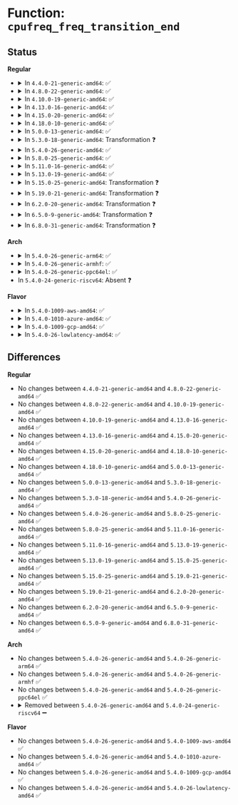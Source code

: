 # Function: <code>cpufreq_freq_transition_end</code>

## Status
<b>Regular</b>
<ul>
<li>
<details>
<summary>In <code>4.4.0-21-generic-amd64</code>: ✅</summary>

```c
void cpufreq_freq_transition_end(struct cpufreq_policy * policy, struct cpufreq_freqs * freqs, int transition_failed)
```

```json
{
  "name": "cpufreq_freq_transition_end",
  "collision_type": "Unique Global",
  "inline_type": "No",
  "funcs": [
    {
      "addr": 18446744071585853152,
      "name": "cpufreq_freq_transition_end",
      "external": true,
      "loc": "drivers/cpufreq/cpufreq.c:457",
      "file": "drivers/cpufreq/cpufreq.c",
      "inline": "seen, unknown",
      "caller_inline": [],
      "caller_func": [
        "drivers/cpufreq/cpufreq.c:cpufreq_out_of_sync",
        "drivers/cpufreq/cpufreq.c:__cpufreq_driver_target",
        "drivers/cpufreq/cpufreq.c:__cpufreq_driver_target",
        "drivers/cpufreq/cpufreq.c:__cpufreq_driver_target",
        "drivers/cpufreq/powernow-k8.c:powernowk8_target_fn",
        "drivers/cpufreq/powernow-k8.c:powernowk8_target_fn",
        "drivers/cpufreq/pcc-cpufreq.c:pcc_cpufreq_target"
      ]
    }
  ],
  "symbols": [
    {
      "addr": 18446744071585853152,
      "name": "cpufreq_freq_transition_end",
      "section": ".text",
      "bind": "STB_GLOBAL",
      "size": 169
    }
  ]
}
```
</details>
</li>
<li>
<details>
<summary>In <code>4.8.0-22-generic-amd64</code>: ✅</summary>

```c
void cpufreq_freq_transition_end(struct cpufreq_policy * policy, struct cpufreq_freqs * freqs, int transition_failed)
```

```json
{
  "name": "cpufreq_freq_transition_end",
  "collision_type": "Unique Global",
  "inline_type": "No",
  "funcs": [
    {
      "addr": 18446744071586252752,
      "name": "cpufreq_freq_transition_end",
      "external": true,
      "loc": "drivers/cpufreq/cpufreq.c:412",
      "file": "drivers/cpufreq/cpufreq.c",
      "inline": "seen, unknown",
      "caller_inline": [],
      "caller_func": [
        "drivers/cpufreq/cpufreq.c:__cpufreq_driver_target",
        "drivers/cpufreq/cpufreq.c:__cpufreq_driver_target",
        "drivers/cpufreq/cpufreq.c:__cpufreq_driver_target",
        "drivers/cpufreq/cpufreq.c:cpufreq_out_of_sync",
        "drivers/cpufreq/powernow-k8.c:powernowk8_target_fn",
        "drivers/cpufreq/powernow-k8.c:powernowk8_target_fn",
        "drivers/cpufreq/pcc-cpufreq.c:pcc_cpufreq_target"
      ]
    }
  ],
  "symbols": [
    {
      "addr": 18446744071586252752,
      "name": "cpufreq_freq_transition_end",
      "section": ".text",
      "bind": "STB_GLOBAL",
      "size": 169
    }
  ]
}
```
</details>
</li>
<li>
<details>
<summary>In <code>4.10.0-19-generic-amd64</code>: ✅</summary>

```c
void cpufreq_freq_transition_end(struct cpufreq_policy * policy, struct cpufreq_freqs * freqs, int transition_failed)
```

```json
{
  "name": "cpufreq_freq_transition_end",
  "collision_type": "Unique Global",
  "inline_type": "No",
  "funcs": [
    {
      "addr": 18446744071586457568,
      "name": "cpufreq_freq_transition_end",
      "external": true,
      "loc": "drivers/cpufreq/cpufreq.c:412",
      "file": "drivers/cpufreq/cpufreq.c",
      "inline": "seen, unknown",
      "caller_inline": [],
      "caller_func": [
        "drivers/cpufreq/cpufreq.c:__cpufreq_driver_target",
        "drivers/cpufreq/cpufreq.c:__cpufreq_driver_target",
        "drivers/cpufreq/cpufreq.c:__cpufreq_driver_target",
        "drivers/cpufreq/cpufreq.c:cpufreq_out_of_sync",
        "drivers/cpufreq/powernow-k8.c:powernowk8_target_fn",
        "drivers/cpufreq/powernow-k8.c:powernowk8_target_fn",
        "drivers/cpufreq/pcc-cpufreq.c:pcc_cpufreq_target",
        "drivers/cpufreq/intel_pstate.c:intel_cpufreq_target"
      ]
    }
  ],
  "symbols": [
    {
      "addr": 18446744071586457568,
      "name": "cpufreq_freq_transition_end",
      "section": ".text",
      "bind": "STB_GLOBAL",
      "size": 169
    }
  ]
}
```
</details>
</li>
<li>
<details>
<summary>In <code>4.13.0-16-generic-amd64</code>: ✅</summary>

```c
void cpufreq_freq_transition_end(struct cpufreq_policy * policy, struct cpufreq_freqs * freqs, int transition_failed)
```

```json
{
  "name": "cpufreq_freq_transition_end",
  "collision_type": "Unique Global",
  "inline_type": "No",
  "funcs": [
    {
      "addr": 18446744071586582128,
      "name": "cpufreq_freq_transition_end",
      "external": true,
      "loc": "drivers/cpufreq/cpufreq.c:412",
      "file": "drivers/cpufreq/cpufreq.c",
      "inline": "seen, unknown",
      "caller_inline": [],
      "caller_func": [
        "drivers/cpufreq/cpufreq.c:__cpufreq_driver_target",
        "drivers/cpufreq/cpufreq.c:__cpufreq_driver_target",
        "drivers/cpufreq/cpufreq.c:__cpufreq_driver_target",
        "drivers/cpufreq/cpufreq.c:cpufreq_out_of_sync",
        "drivers/cpufreq/powernow-k8.c:powernowk8_target_fn",
        "drivers/cpufreq/powernow-k8.c:powernowk8_target_fn",
        "drivers/cpufreq/powernow-k8.c:powernowk8_target_fn",
        "drivers/cpufreq/powernow-k8.c:powernowk8_target_fn",
        "drivers/cpufreq/pcc-cpufreq.c:pcc_cpufreq_target",
        "drivers/cpufreq/intel_pstate.c:intel_cpufreq_target"
      ]
    }
  ],
  "symbols": [
    {
      "addr": 18446744071586582128,
      "name": "cpufreq_freq_transition_end",
      "section": ".text",
      "bind": "STB_GLOBAL",
      "size": 152
    }
  ]
}
```
</details>
</li>
<li>
<details>
<summary>In <code>4.15.0-20-generic-amd64</code>: ✅</summary>

```c
void cpufreq_freq_transition_end(struct cpufreq_policy * policy, struct cpufreq_freqs * freqs, int transition_failed)
```

```json
{
  "name": "cpufreq_freq_transition_end",
  "collision_type": "Unique Global",
  "inline_type": "No",
  "funcs": [
    {
      "addr": 18446744071587065392,
      "name": "cpufreq_freq_transition_end",
      "external": true,
      "loc": "drivers/cpufreq/cpufreq.c:418",
      "file": "drivers/cpufreq/cpufreq.c",
      "inline": "seen, unknown",
      "caller_inline": [],
      "caller_func": [
        "drivers/cpufreq/cpufreq.c:__cpufreq_driver_target",
        "drivers/cpufreq/cpufreq.c:__cpufreq_driver_target",
        "drivers/cpufreq/cpufreq.c:__cpufreq_driver_target",
        "drivers/cpufreq/cpufreq.c:cpufreq_out_of_sync",
        "drivers/cpufreq/powernow-k8.c:powernowk8_target_fn",
        "drivers/cpufreq/powernow-k8.c:powernowk8_target_fn",
        "drivers/cpufreq/powernow-k8.c:powernowk8_target_fn",
        "drivers/cpufreq/powernow-k8.c:powernowk8_target_fn",
        "drivers/cpufreq/pcc-cpufreq.c:pcc_cpufreq_target",
        "drivers/cpufreq/intel_pstate.c:intel_cpufreq_target"
      ]
    }
  ],
  "symbols": [
    {
      "addr": 18446744071587065392,
      "name": "cpufreq_freq_transition_end",
      "section": ".text",
      "bind": "STB_GLOBAL",
      "size": 154
    }
  ]
}
```
</details>
</li>
<li>
<details>
<summary>In <code>4.18.0-10-generic-amd64</code>: ✅</summary>

```c
void cpufreq_freq_transition_end(struct cpufreq_policy * policy, struct cpufreq_freqs * freqs, int transition_failed)
```

```json
{
  "name": "cpufreq_freq_transition_end",
  "collision_type": "Unique Global",
  "inline_type": "No",
  "funcs": [
    {
      "addr": 18446744071587363184,
      "name": "cpufreq_freq_transition_end",
      "external": true,
      "loc": "drivers/cpufreq/cpufreq.c:403",
      "file": "drivers/cpufreq/cpufreq.c",
      "inline": "seen, unknown",
      "caller_inline": [],
      "caller_func": [
        "drivers/cpufreq/cpufreq.c:__cpufreq_driver_target",
        "drivers/cpufreq/cpufreq.c:__cpufreq_driver_target",
        "drivers/cpufreq/cpufreq.c:__cpufreq_driver_target",
        "drivers/cpufreq/cpufreq.c:cpufreq_out_of_sync",
        "drivers/cpufreq/powernow-k8.c:powernowk8_target_fn",
        "drivers/cpufreq/powernow-k8.c:powernowk8_target_fn",
        "drivers/cpufreq/powernow-k8.c:powernowk8_target_fn",
        "drivers/cpufreq/powernow-k8.c:powernowk8_target_fn",
        "drivers/cpufreq/powernow-k8.c:powernowk8_target_fn",
        "drivers/cpufreq/powernow-k8.c:powernowk8_target_fn",
        "drivers/cpufreq/powernow-k8.c:powernowk8_target_fn",
        "drivers/cpufreq/pcc-cpufreq.c:pcc_cpufreq_target",
        "drivers/cpufreq/intel_pstate.c:intel_cpufreq_target"
      ]
    }
  ],
  "symbols": [
    {
      "addr": 18446744071587363184,
      "name": "cpufreq_freq_transition_end",
      "section": ".text",
      "bind": "STB_GLOBAL",
      "size": 151
    }
  ]
}
```
</details>
</li>
<li>
<details>
<summary>In <code>5.0.0-13-generic-amd64</code>: ✅</summary>

```c
void cpufreq_freq_transition_end(struct cpufreq_policy * policy, struct cpufreq_freqs * freqs, int transition_failed)
```

```json
{
  "name": "cpufreq_freq_transition_end",
  "collision_type": "Unique Global",
  "inline_type": "No",
  "funcs": [
    {
      "addr": 18446744071587543056,
      "name": "cpufreq_freq_transition_end",
      "external": true,
      "loc": "drivers/cpufreq/cpufreq.c:403",
      "file": "drivers/cpufreq/cpufreq.c",
      "inline": "seen, unknown",
      "caller_inline": [],
      "caller_func": [
        "drivers/cpufreq/cpufreq.c:__cpufreq_driver_target",
        "drivers/cpufreq/cpufreq.c:__cpufreq_driver_target",
        "drivers/cpufreq/cpufreq.c:__cpufreq_driver_target",
        "drivers/cpufreq/cpufreq.c:cpufreq_out_of_sync",
        "drivers/cpufreq/powernow-k8.c:powernowk8_target_fn",
        "drivers/cpufreq/powernow-k8.c:powernowk8_target_fn",
        "drivers/cpufreq/powernow-k8.c:powernowk8_target_fn",
        "drivers/cpufreq/powernow-k8.c:powernowk8_target_fn",
        "drivers/cpufreq/pcc-cpufreq.c:pcc_cpufreq_target",
        "drivers/cpufreq/intel_pstate.c:intel_cpufreq_target"
      ]
    }
  ],
  "symbols": [
    {
      "addr": 18446744071587543056,
      "name": "cpufreq_freq_transition_end",
      "section": ".text",
      "bind": "STB_GLOBAL",
      "size": 151
    }
  ]
}
```
</details>
</li>
<li>
<details>
<summary>In <code>5.3.0-18-generic-amd64</code>: Transformation ❓</summary>

```c
void cpufreq_freq_transition_end(struct cpufreq_policy * policy, struct cpufreq_freqs * freqs, int transition_failed)
```

```json
{
  "name": "cpufreq_freq_transition_end",
  "collision_type": "Unique Global",
  "inline_type": "No",
  "funcs": [
    {
      "addr": 0,
      "name": "cpufreq_freq_transition_end",
      "external": true,
      "loc": "drivers/cpufreq/cpufreq.c:433",
      "file": "drivers/cpufreq/cpufreq.c",
      "inline": "seen, unknown",
      "caller_inline": [],
      "caller_func": [
        "drivers/cpufreq/cpufreq.c:__cpufreq_driver_target",
        "drivers/cpufreq/cpufreq.c:__cpufreq_driver_target",
        "drivers/cpufreq/cpufreq.c:__cpufreq_driver_target",
        "drivers/cpufreq/cpufreq.c:cpufreq_verify_current_freq",
        "drivers/cpufreq/powernow-k8.c:transition_frequency_fidvid",
        "drivers/cpufreq/pcc-cpufreq.c:pcc_cpufreq_target",
        "drivers/cpufreq/intel_pstate.c:intel_cpufreq_target"
      ]
    }
  ],
  "symbols": [
    {
      "addr": 18446744071587832728,
      "name": "cpufreq_freq_transition_end.cold",
      "section": ".text",
      "bind": "STB_LOCAL",
      "size": 19
    },
    {
      "addr": 18446744071587817584,
      "name": "cpufreq_freq_transition_end",
      "section": ".text",
      "bind": "STB_GLOBAL",
      "size": 151
    }
  ]
}
```
</details>
</li>
<li>
<details>
<summary>In <code>5.4.0-26-generic-amd64</code>: ✅</summary>

```c
void cpufreq_freq_transition_end(struct cpufreq_policy * policy, struct cpufreq_freqs * freqs, int transition_failed)
```

```json
{
  "name": "cpufreq_freq_transition_end",
  "collision_type": "Unique Global",
  "inline_type": "No",
  "funcs": [
    {
      "addr": 18446744071588025232,
      "name": "cpufreq_freq_transition_end",
      "external": true,
      "loc": "drivers/cpufreq/cpufreq.c:436",
      "file": "drivers/cpufreq/cpufreq.c",
      "inline": "seen, unknown",
      "caller_inline": [],
      "caller_func": [
        "drivers/cpufreq/cpufreq.c:__cpufreq_driver_target",
        "drivers/cpufreq/cpufreq.c:__cpufreq_driver_target",
        "drivers/cpufreq/cpufreq.c:__cpufreq_driver_target",
        "drivers/cpufreq/cpufreq.c:cpufreq_verify_current_freq",
        "drivers/cpufreq/powernow-k8.c:transition_frequency_fidvid",
        "drivers/cpufreq/pcc-cpufreq.c:pcc_cpufreq_target",
        "drivers/cpufreq/intel_pstate.c:intel_cpufreq_target"
      ]
    }
  ],
  "symbols": [
    {
      "addr": 18446744071588025232,
      "name": "cpufreq_freq_transition_end",
      "section": ".text",
      "bind": "STB_GLOBAL",
      "size": 154
    }
  ]
}
```
</details>
</li>
<li>
<details>
<summary>In <code>5.8.0-25-generic-amd64</code>: ✅</summary>

```c
void cpufreq_freq_transition_end(struct cpufreq_policy * policy, struct cpufreq_freqs * freqs, int transition_failed)
```

```json
{
  "name": "cpufreq_freq_transition_end",
  "collision_type": "Unique Global",
  "inline_type": "No",
  "funcs": [
    {
      "addr": 18446744071588890704,
      "name": "cpufreq_freq_transition_end",
      "external": true,
      "loc": "drivers/cpufreq/cpufreq.c:441",
      "file": "drivers/cpufreq/cpufreq.c",
      "inline": "seen, unknown",
      "caller_inline": [],
      "caller_func": [
        "drivers/cpufreq/cpufreq.c:__target_index",
        "drivers/cpufreq/cpufreq.c:__target_index",
        "drivers/cpufreq/cpufreq.c:__target_intermediate",
        "drivers/cpufreq/cpufreq.c:cpufreq_verify_current_freq",
        "drivers/cpufreq/powernow-k8.c:transition_frequency_fidvid",
        "drivers/cpufreq/pcc-cpufreq.c:pcc_cpufreq_target",
        "drivers/cpufreq/intel_pstate.c:intel_cpufreq_target"
      ]
    }
  ],
  "symbols": [
    {
      "addr": 18446744071588890704,
      "name": "cpufreq_freq_transition_end",
      "section": ".text",
      "bind": "STB_GLOBAL",
      "size": 154
    }
  ]
}
```
</details>
</li>
<li>
<details>
<summary>In <code>5.11.0-16-generic-amd64</code>: ✅</summary>

```c
void cpufreq_freq_transition_end(struct cpufreq_policy * policy, struct cpufreq_freqs * freqs, int transition_failed)
```

```json
{
  "name": "cpufreq_freq_transition_end",
  "collision_type": "Unique Global",
  "inline_type": "No",
  "funcs": [
    {
      "addr": 18446744071588902816,
      "name": "cpufreq_freq_transition_end",
      "external": true,
      "loc": "drivers/cpufreq/cpufreq.c:443",
      "file": "drivers/cpufreq/cpufreq.c",
      "inline": "seen, unknown",
      "caller_inline": [],
      "caller_func": [
        "drivers/cpufreq/cpufreq.c:__target_index",
        "drivers/cpufreq/cpufreq.c:__target_index",
        "drivers/cpufreq/cpufreq.c:__target_intermediate",
        "drivers/cpufreq/cpufreq.c:cpufreq_verify_current_freq",
        "drivers/cpufreq/powernow-k8.c:transition_frequency_fidvid",
        "drivers/cpufreq/pcc-cpufreq.c:pcc_cpufreq_target",
        "drivers/cpufreq/intel_pstate.c:intel_cpufreq_target"
      ]
    }
  ],
  "symbols": [
    {
      "addr": 18446744071588902816,
      "name": "cpufreq_freq_transition_end",
      "section": ".text",
      "bind": "STB_GLOBAL",
      "size": 154
    }
  ]
}
```
</details>
</li>
<li>
<details>
<summary>In <code>5.13.0-19-generic-amd64</code>: ✅</summary>

```c
void cpufreq_freq_transition_end(struct cpufreq_policy * policy, struct cpufreq_freqs * freqs, int transition_failed)
```

```json
{
  "name": "cpufreq_freq_transition_end",
  "collision_type": "Unique Global",
  "inline_type": "No",
  "funcs": [
    {
      "addr": 18446744071588790544,
      "name": "cpufreq_freq_transition_end",
      "external": true,
      "loc": "drivers/cpufreq/cpufreq.c:440",
      "file": "drivers/cpufreq/cpufreq.c",
      "inline": "seen, unknown",
      "caller_inline": [],
      "caller_func": [
        "drivers/cpufreq/cpufreq.c:__target_index",
        "drivers/cpufreq/cpufreq.c:__target_index",
        "drivers/cpufreq/cpufreq.c:__target_index",
        "drivers/cpufreq/cpufreq.c:cpufreq_verify_current_freq",
        "drivers/cpufreq/powernow-k8.c:transition_frequency_fidvid",
        "drivers/cpufreq/pcc-cpufreq.c:pcc_cpufreq_target",
        "drivers/cpufreq/intel_pstate.c:intel_cpufreq_target"
      ]
    }
  ],
  "symbols": [
    {
      "addr": 18446744071588790544,
      "name": "cpufreq_freq_transition_end",
      "section": ".text",
      "bind": "STB_GLOBAL",
      "size": 154
    }
  ]
}
```
</details>
</li>
<li>
<details>
<summary>In <code>5.15.0-25-generic-amd64</code>: Transformation ❓</summary>

```c
void cpufreq_freq_transition_end(struct cpufreq_policy * policy, struct cpufreq_freqs * freqs, int transition_failed)
```

```json
{
  "name": "cpufreq_freq_transition_end",
  "collision_type": "Unique Global",
  "inline_type": "No",
  "funcs": [
    {
      "addr": 0,
      "name": "cpufreq_freq_transition_end",
      "external": true,
      "loc": "drivers/cpufreq/cpufreq.c:440",
      "file": "drivers/cpufreq/cpufreq.c",
      "inline": "seen, unknown",
      "caller_inline": [],
      "caller_func": [
        "drivers/cpufreq/cpufreq.c:__target_index",
        "drivers/cpufreq/cpufreq.c:__target_index",
        "drivers/cpufreq/cpufreq.c:__target_index",
        "drivers/cpufreq/cpufreq.c:cpufreq_verify_current_freq",
        "drivers/cpufreq/powernow-k8.c:transition_frequency_fidvid",
        "drivers/cpufreq/pcc-cpufreq.c:pcc_cpufreq_target",
        "drivers/cpufreq/intel_pstate.c:intel_cpufreq_target"
      ]
    }
  ],
  "symbols": [
    {
      "addr": 18446744071592656661,
      "name": "cpufreq_freq_transition_end.cold",
      "section": ".text",
      "bind": "STB_LOCAL",
      "size": 21
    },
    {
      "addr": 18446744071589483376,
      "name": "cpufreq_freq_transition_end",
      "section": ".text",
      "bind": "STB_GLOBAL",
      "size": 183
    }
  ]
}
```
</details>
</li>
<li>
<details>
<summary>In <code>5.19.0-21-generic-amd64</code>: Transformation ❓</summary>

```c
void cpufreq_freq_transition_end(struct cpufreq_policy * policy, struct cpufreq_freqs * freqs, int transition_failed)
```

```json
{
  "name": "cpufreq_freq_transition_end",
  "collision_type": "Unique Global",
  "inline_type": "No",
  "funcs": [
    {
      "addr": 0,
      "name": "cpufreq_freq_transition_end",
      "external": true,
      "loc": "drivers/cpufreq/cpufreq.c:441",
      "file": "drivers/cpufreq/cpufreq.c",
      "inline": "seen, unknown",
      "caller_inline": [],
      "caller_func": [
        "drivers/cpufreq/cpufreq.c:__target_index",
        "drivers/cpufreq/cpufreq.c:__target_index",
        "drivers/cpufreq/cpufreq.c:__target_index",
        "drivers/cpufreq/cpufreq.c:cpufreq_verify_current_freq",
        "drivers/cpufreq/amd-pstate.c:amd_pstate_target",
        "drivers/cpufreq/powernow-k8.c:transition_frequency_fidvid",
        "drivers/cpufreq/pcc-cpufreq.c:pcc_cpufreq_target",
        "drivers/cpufreq/intel_pstate.c:intel_cpufreq_target"
      ]
    }
  ],
  "symbols": [
    {
      "addr": 18446744071594541398,
      "name": "cpufreq_freq_transition_end.cold",
      "section": ".text",
      "bind": "STB_LOCAL",
      "size": 21
    },
    {
      "addr": 18446744071590963056,
      "name": "cpufreq_freq_transition_end",
      "section": ".text",
      "bind": "STB_GLOBAL",
      "size": 217
    }
  ]
}
```
</details>
</li>
<li>
<details>
<summary>In <code>6.2.0-20-generic-amd64</code>: Transformation ❓</summary>

```c
void cpufreq_freq_transition_end(struct cpufreq_policy * policy, struct cpufreq_freqs * freqs, int transition_failed)
```

```json
{
  "name": "cpufreq_freq_transition_end",
  "collision_type": "Unique Global",
  "inline_type": "No",
  "funcs": [
    {
      "addr": 0,
      "name": "cpufreq_freq_transition_end",
      "external": true,
      "loc": "drivers/cpufreq/cpufreq.c:441",
      "file": "drivers/cpufreq/cpufreq.c",
      "inline": "seen, unknown",
      "caller_inline": [],
      "caller_func": [
        "drivers/cpufreq/cpufreq.c:__target_index",
        "drivers/cpufreq/cpufreq.c:__target_index",
        "drivers/cpufreq/cpufreq.c:__target_index",
        "drivers/cpufreq/cpufreq.c:cpufreq_verify_current_freq",
        "drivers/cpufreq/amd-pstate.c:amd_pstate_target",
        "drivers/cpufreq/powernow-k8.c:transition_frequency_fidvid",
        "drivers/cpufreq/pcc-cpufreq.c:pcc_cpufreq_target",
        "drivers/cpufreq/intel_pstate.c:intel_cpufreq_target"
      ]
    }
  ],
  "symbols": [
    {
      "addr": 18446744071596313863,
      "name": "cpufreq_freq_transition_end.cold",
      "section": ".text",
      "bind": "STB_LOCAL",
      "size": 21
    },
    {
      "addr": 18446744071592667840,
      "name": "cpufreq_freq_transition_end",
      "section": ".text",
      "bind": "STB_GLOBAL",
      "size": 217
    }
  ]
}
```
</details>
</li>
<li>
<details>
<summary>In <code>6.5.0-9-generic-amd64</code>: Transformation ❓</summary>

```c
void cpufreq_freq_transition_end(struct cpufreq_policy * policy, struct cpufreq_freqs * freqs, int transition_failed)
```

```json
{
  "name": "cpufreq_freq_transition_end",
  "collision_type": "Unique Global",
  "inline_type": "No",
  "funcs": [
    {
      "addr": 0,
      "name": "cpufreq_freq_transition_end",
      "external": true,
      "loc": "drivers/cpufreq/cpufreq.c:446",
      "file": "drivers/cpufreq/cpufreq.c",
      "inline": "seen, unknown",
      "caller_inline": [],
      "caller_func": [
        "drivers/cpufreq/cpufreq.c:__target_index",
        "drivers/cpufreq/cpufreq.c:__target_index",
        "drivers/cpufreq/cpufreq.c:__target_index",
        "drivers/cpufreq/cpufreq.c:cpufreq_verify_current_freq",
        "drivers/cpufreq/amd-pstate.c:amd_pstate_update_freq",
        "drivers/cpufreq/powernow-k8.c:transition_frequency_fidvid",
        "drivers/cpufreq/pcc-cpufreq.c:pcc_cpufreq_target",
        "drivers/cpufreq/intel_pstate.c:intel_cpufreq_target"
      ]
    }
  ],
  "symbols": [
    {
      "addr": 18446744071596842784,
      "name": "cpufreq_freq_transition_end.cold",
      "section": ".text",
      "bind": "STB_LOCAL",
      "size": 21
    },
    {
      "addr": 18446744071593098192,
      "name": "cpufreq_freq_transition_end",
      "section": ".text",
      "bind": "STB_GLOBAL",
      "size": 243
    }
  ]
}
```
</details>
</li>
<li>
<details>
<summary>In <code>6.8.0-31-generic-amd64</code>: Transformation ❓</summary>

```c
void cpufreq_freq_transition_end(struct cpufreq_policy * policy, struct cpufreq_freqs * freqs, int transition_failed)
```

```json
{
  "name": "cpufreq_freq_transition_end",
  "collision_type": "Unique Global",
  "inline_type": "No",
  "funcs": [
    {
      "addr": 0,
      "name": "cpufreq_freq_transition_end",
      "external": true,
      "loc": "drivers/cpufreq/cpufreq.c:447",
      "file": "drivers/cpufreq/cpufreq.c",
      "inline": "seen, unknown",
      "caller_inline": [],
      "caller_func": [
        "drivers/cpufreq/cpufreq.c:__target_index",
        "drivers/cpufreq/cpufreq.c:__target_index",
        "drivers/cpufreq/cpufreq.c:__target_index",
        "drivers/cpufreq/cpufreq.c:cpufreq_verify_current_freq",
        "drivers/cpufreq/amd-pstate.c:amd_pstate_update_freq",
        "drivers/cpufreq/powernow-k8.c:transition_frequency_fidvid",
        "drivers/cpufreq/pcc-cpufreq.c:pcc_cpufreq_target",
        "drivers/cpufreq/intel_pstate.c:intel_cpufreq_target"
      ]
    }
  ],
  "symbols": [
    {
      "addr": 18446744071597767930,
      "name": "cpufreq_freq_transition_end.cold",
      "section": ".text",
      "bind": "STB_LOCAL",
      "size": 21
    },
    {
      "addr": 18446744071593850960,
      "name": "cpufreq_freq_transition_end",
      "section": ".text",
      "bind": "STB_GLOBAL",
      "size": 243
    }
  ]
}
```
</details>
</li>
</ul>
<b>Arch</b>
<ul>
<li>
<details>
<summary>In <code>5.4.0-26-generic-arm64</code>: ✅</summary>

```c
void cpufreq_freq_transition_end(struct cpufreq_policy * policy, struct cpufreq_freqs * freqs, int transition_failed)
```

```json
{
  "name": "cpufreq_freq_transition_end",
  "collision_type": "Unique Global",
  "inline_type": "No",
  "funcs": [
    {
      "addr": 18446603336501291032,
      "name": "cpufreq_freq_transition_end",
      "external": true,
      "loc": "drivers/cpufreq/cpufreq.c:436",
      "file": "drivers/cpufreq/cpufreq.c",
      "inline": "seen, unknown",
      "caller_inline": [],
      "caller_func": [
        "drivers/cpufreq/cpufreq.c:__cpufreq_driver_target",
        "drivers/cpufreq/cpufreq.c:__cpufreq_driver_target",
        "drivers/cpufreq/cpufreq.c:__cpufreq_driver_target",
        "drivers/cpufreq/cpufreq.c:cpufreq_verify_current_freq"
      ]
    }
  ],
  "symbols": [
    {
      "addr": 18446603336501291032,
      "name": "cpufreq_freq_transition_end",
      "section": ".text",
      "bind": "STB_GLOBAL",
      "size": 172
    }
  ]
}
```
</details>
</li>
<li>
<details>
<summary>In <code>5.4.0-26-generic-armhf</code>: ✅</summary>

```c
void cpufreq_freq_transition_end(struct cpufreq_policy * policy, struct cpufreq_freqs * freqs, int transition_failed)
```

```json
{
  "name": "cpufreq_freq_transition_end",
  "collision_type": "Unique Global",
  "inline_type": "No",
  "funcs": [
    {
      "addr": 3233779244,
      "name": "cpufreq_freq_transition_end",
      "external": true,
      "loc": "drivers/cpufreq/cpufreq.c:436",
      "file": "drivers/cpufreq/cpufreq.c",
      "inline": "seen, unknown",
      "caller_inline": [],
      "caller_func": [
        "drivers/cpufreq/cpufreq.c:__cpufreq_driver_target",
        "drivers/cpufreq/cpufreq.c:__cpufreq_driver_target",
        "drivers/cpufreq/cpufreq.c:__cpufreq_driver_target",
        "drivers/cpufreq/cpufreq.c:cpufreq_verify_current_freq"
      ]
    }
  ],
  "symbols": [
    {
      "addr": 3233779244,
      "name": "cpufreq_freq_transition_end",
      "section": ".text",
      "bind": "STB_GLOBAL",
      "size": 164
    }
  ]
}
```
</details>
</li>
<li>
<details>
<summary>In <code>5.4.0-26-generic-ppc64el</code>: ✅</summary>

```c
void cpufreq_freq_transition_end(struct cpufreq_policy * policy, struct cpufreq_freqs * freqs, int transition_failed)
```

```json
{
  "name": "cpufreq_freq_transition_end",
  "collision_type": "Unique Global",
  "inline_type": "No",
  "funcs": [
    {
      "addr": 13835058055294817600,
      "name": "cpufreq_freq_transition_end",
      "external": true,
      "loc": "drivers/cpufreq/cpufreq.c:436",
      "file": "drivers/cpufreq/cpufreq.c",
      "inline": "seen, unknown",
      "caller_inline": [],
      "caller_func": [
        "drivers/cpufreq/cpufreq.c:__cpufreq_driver_target",
        "drivers/cpufreq/cpufreq.c:__cpufreq_driver_target",
        "drivers/cpufreq/cpufreq.c:__cpufreq_driver_target",
        "drivers/cpufreq/cpufreq.c:cpufreq_verify_current_freq"
      ]
    }
  ],
  "symbols": [
    {
      "addr": 13835058055294817600,
      "name": "cpufreq_freq_transition_end",
      "section": ".text",
      "bind": "STB_GLOBAL",
      "size": 212
    }
  ]
}
```
</details>
</li>
<li>
In <code>5.4.0-24-generic-riscv64</code>: Absent ❓
</li>
</ul>
<b>Flavor</b>
<ul>
<li>
<details>
<summary>In <code>5.4.0-1009-aws-amd64</code>: ✅</summary>

```c
void cpufreq_freq_transition_end(struct cpufreq_policy * policy, struct cpufreq_freqs * freqs, int transition_failed)
```

```json
{
  "name": "cpufreq_freq_transition_end",
  "collision_type": "Unique Global",
  "inline_type": "No",
  "funcs": [
    {
      "addr": 18446744071587650224,
      "name": "cpufreq_freq_transition_end",
      "external": true,
      "loc": "drivers/cpufreq/cpufreq.c:436",
      "file": "drivers/cpufreq/cpufreq.c",
      "inline": "seen, unknown",
      "caller_inline": [],
      "caller_func": [
        "drivers/cpufreq/cpufreq.c:__cpufreq_driver_target",
        "drivers/cpufreq/cpufreq.c:__cpufreq_driver_target",
        "drivers/cpufreq/cpufreq.c:__cpufreq_driver_target",
        "drivers/cpufreq/cpufreq.c:cpufreq_verify_current_freq",
        "drivers/cpufreq/powernow-k8.c:transition_frequency_fidvid",
        "drivers/cpufreq/intel_pstate.c:intel_cpufreq_target"
      ]
    }
  ],
  "symbols": [
    {
      "addr": 18446744071587650224,
      "name": "cpufreq_freq_transition_end",
      "section": ".text",
      "bind": "STB_GLOBAL",
      "size": 154
    }
  ]
}
```
</details>
</li>
<li>
<details>
<summary>In <code>5.4.0-1010-azure-amd64</code>: ✅</summary>

```c
void cpufreq_freq_transition_end(struct cpufreq_policy * policy, struct cpufreq_freqs * freqs, int transition_failed)
```

```json
{
  "name": "cpufreq_freq_transition_end",
  "collision_type": "Unique Global",
  "inline_type": "No",
  "funcs": [
    {
      "addr": 18446744071587424096,
      "name": "cpufreq_freq_transition_end",
      "external": true,
      "loc": "drivers/cpufreq/cpufreq.c:436",
      "file": "drivers/cpufreq/cpufreq.c",
      "inline": "seen, unknown",
      "caller_inline": [],
      "caller_func": [
        "drivers/cpufreq/cpufreq.c:__cpufreq_driver_target",
        "drivers/cpufreq/cpufreq.c:__cpufreq_driver_target",
        "drivers/cpufreq/cpufreq.c:__cpufreq_driver_target",
        "drivers/cpufreq/cpufreq.c:cpufreq_verify_current_freq",
        "drivers/cpufreq/powernow-k8.c:transition_frequency_fidvid",
        "drivers/cpufreq/pcc-cpufreq.c:pcc_cpufreq_target",
        "drivers/cpufreq/intel_pstate.c:intel_cpufreq_target"
      ]
    }
  ],
  "symbols": [
    {
      "addr": 18446744071587424096,
      "name": "cpufreq_freq_transition_end",
      "section": ".text",
      "bind": "STB_GLOBAL",
      "size": 154
    }
  ]
}
```
</details>
</li>
<li>
<details>
<summary>In <code>5.4.0-1009-gcp-amd64</code>: ✅</summary>

```c
void cpufreq_freq_transition_end(struct cpufreq_policy * policy, struct cpufreq_freqs * freqs, int transition_failed)
```

```json
{
  "name": "cpufreq_freq_transition_end",
  "collision_type": "Unique Global",
  "inline_type": "No",
  "funcs": [
    {
      "addr": 18446744071587981376,
      "name": "cpufreq_freq_transition_end",
      "external": true,
      "loc": "drivers/cpufreq/cpufreq.c:436",
      "file": "drivers/cpufreq/cpufreq.c",
      "inline": "seen, unknown",
      "caller_inline": [],
      "caller_func": [
        "drivers/cpufreq/cpufreq.c:__cpufreq_driver_target",
        "drivers/cpufreq/cpufreq.c:__cpufreq_driver_target",
        "drivers/cpufreq/cpufreq.c:__cpufreq_driver_target",
        "drivers/cpufreq/cpufreq.c:cpufreq_verify_current_freq",
        "drivers/cpufreq/powernow-k8.c:transition_frequency_fidvid",
        "drivers/cpufreq/pcc-cpufreq.c:pcc_cpufreq_target",
        "drivers/cpufreq/intel_pstate.c:intel_cpufreq_target"
      ]
    }
  ],
  "symbols": [
    {
      "addr": 18446744071587981376,
      "name": "cpufreq_freq_transition_end",
      "section": ".text",
      "bind": "STB_GLOBAL",
      "size": 154
    }
  ]
}
```
</details>
</li>
<li>
<details>
<summary>In <code>5.4.0-26-lowlatency-amd64</code>: ✅</summary>

```c
void cpufreq_freq_transition_end(struct cpufreq_policy * policy, struct cpufreq_freqs * freqs, int transition_failed)
```

```json
{
  "name": "cpufreq_freq_transition_end",
  "collision_type": "Unique Global",
  "inline_type": "No",
  "funcs": [
    {
      "addr": 18446744071588096784,
      "name": "cpufreq_freq_transition_end",
      "external": true,
      "loc": "drivers/cpufreq/cpufreq.c:436",
      "file": "drivers/cpufreq/cpufreq.c",
      "inline": "seen, unknown",
      "caller_inline": [],
      "caller_func": [
        "drivers/cpufreq/cpufreq.c:__cpufreq_driver_target",
        "drivers/cpufreq/cpufreq.c:__cpufreq_driver_target",
        "drivers/cpufreq/cpufreq.c:__cpufreq_driver_target",
        "drivers/cpufreq/cpufreq.c:cpufreq_verify_current_freq",
        "drivers/cpufreq/powernow-k8.c:transition_frequency_fidvid",
        "drivers/cpufreq/pcc-cpufreq.c:pcc_cpufreq_target",
        "drivers/cpufreq/intel_pstate.c:intel_cpufreq_target"
      ]
    }
  ],
  "symbols": [
    {
      "addr": 18446744071588096784,
      "name": "cpufreq_freq_transition_end",
      "section": ".text",
      "bind": "STB_GLOBAL",
      "size": 154
    }
  ]
}
```
</details>
</li>
</ul>

## Differences
<b>Regular</b>
<ul>
<li>
No changes between <code>4.4.0-21-generic-amd64</code> and <code>4.8.0-22-generic-amd64</code> ✅
</li>
<li>
No changes between <code>4.8.0-22-generic-amd64</code> and <code>4.10.0-19-generic-amd64</code> ✅
</li>
<li>
No changes between <code>4.10.0-19-generic-amd64</code> and <code>4.13.0-16-generic-amd64</code> ✅
</li>
<li>
No changes between <code>4.13.0-16-generic-amd64</code> and <code>4.15.0-20-generic-amd64</code> ✅
</li>
<li>
No changes between <code>4.15.0-20-generic-amd64</code> and <code>4.18.0-10-generic-amd64</code> ✅
</li>
<li>
No changes between <code>4.18.0-10-generic-amd64</code> and <code>5.0.0-13-generic-amd64</code> ✅
</li>
<li>
No changes between <code>5.0.0-13-generic-amd64</code> and <code>5.3.0-18-generic-amd64</code> ✅
</li>
<li>
No changes between <code>5.3.0-18-generic-amd64</code> and <code>5.4.0-26-generic-amd64</code> ✅
</li>
<li>
No changes between <code>5.4.0-26-generic-amd64</code> and <code>5.8.0-25-generic-amd64</code> ✅
</li>
<li>
No changes between <code>5.8.0-25-generic-amd64</code> and <code>5.11.0-16-generic-amd64</code> ✅
</li>
<li>
No changes between <code>5.11.0-16-generic-amd64</code> and <code>5.13.0-19-generic-amd64</code> ✅
</li>
<li>
No changes between <code>5.13.0-19-generic-amd64</code> and <code>5.15.0-25-generic-amd64</code> ✅
</li>
<li>
No changes between <code>5.15.0-25-generic-amd64</code> and <code>5.19.0-21-generic-amd64</code> ✅
</li>
<li>
No changes between <code>5.19.0-21-generic-amd64</code> and <code>6.2.0-20-generic-amd64</code> ✅
</li>
<li>
No changes between <code>6.2.0-20-generic-amd64</code> and <code>6.5.0-9-generic-amd64</code> ✅
</li>
<li>
No changes between <code>6.5.0-9-generic-amd64</code> and <code>6.8.0-31-generic-amd64</code> ✅
</li>
</ul>
<b>Arch</b>
<ul>
<li>
No changes between <code>5.4.0-26-generic-amd64</code> and <code>5.4.0-26-generic-arm64</code> ✅
</li>
<li>
No changes between <code>5.4.0-26-generic-amd64</code> and <code>5.4.0-26-generic-armhf</code> ✅
</li>
<li>
No changes between <code>5.4.0-26-generic-amd64</code> and <code>5.4.0-26-generic-ppc64el</code> ✅
</li>
<li>
<details>
<summary>Removed between <code>5.4.0-26-generic-amd64</code> and <code>5.4.0-24-generic-riscv64</code> ➖</summary>

```c
void cpufreq_freq_transition_end(struct cpufreq_policy * policy, struct cpufreq_freqs * freqs, int transition_failed)
```
</details>
</li>
</ul>
<b>Flavor</b>
<ul>
<li>
No changes between <code>5.4.0-26-generic-amd64</code> and <code>5.4.0-1009-aws-amd64</code> ✅
</li>
<li>
No changes between <code>5.4.0-26-generic-amd64</code> and <code>5.4.0-1010-azure-amd64</code> ✅
</li>
<li>
No changes between <code>5.4.0-26-generic-amd64</code> and <code>5.4.0-1009-gcp-amd64</code> ✅
</li>
<li>
No changes between <code>5.4.0-26-generic-amd64</code> and <code>5.4.0-26-lowlatency-amd64</code> ✅
</li>
</ul>
